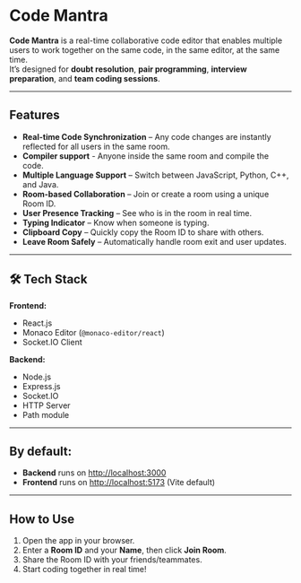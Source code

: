 # Code Mantra  

**Code Mantra** is a real-time collaborative code editor that enables multiple users to work together on the same code, in the same editor, at the same time.  
It’s designed for **doubt resolution**, **pair programming**, **interview preparation**, and **team coding sessions**.  

---

## Features  

- **Real-time Code Synchronization** – Any code changes are instantly reflected for all users in the same room.
- **Compiler support** - Anyone inside the same room and compile the code.
- **Multiple Language Support** – Switch between JavaScript, Python, C++, and Java.
- **Room-based Collaboration** – Join or create a room using a unique Room ID.
- **User Presence Tracking** – See who is in the room in real time.
- **Typing Indicator** – Know when someone is typing.
- **Clipboard Copy** – Quickly copy the Room ID to share with others.
- **Leave Room Safely** – Automatically handle room exit and user updates.

---

## 🛠️ Tech Stack  

**Frontend:**  
- React.js  
- Monaco Editor (`@monaco-editor/react`)  
- Socket.IO Client  

**Backend:**  
- Node.js  
- Express.js  
- Socket.IO  
- HTTP Server  
- Path module  

---
## By default:

- **Backend** runs on [http://localhost:3000](http://localhost:3000)  
- **Frontend** runs on [http://localhost:5173](http://localhost:5173) (Vite default)  

---

## How to Use

1. Open the app in your browser.  
2. Enter a **Room ID** and your **Name**, then click **Join Room**.  
3. Share the Room ID with your friends/teammates.  
4. Start coding together in real time!  


